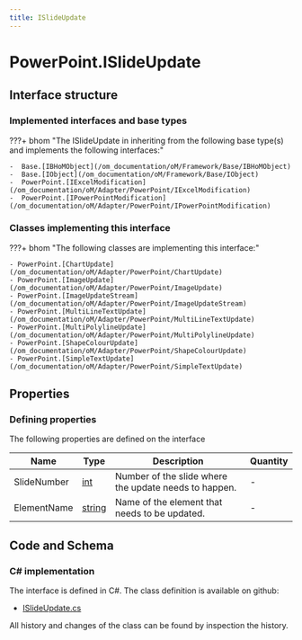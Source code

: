 ```yaml
---
title: ISlideUpdate
---
```


# PowerPoint.ISlideUpdate



## Interface structure

### Implemented interfaces and base types

???+ bhom "The ISlideUpdate in inheriting from the following base type(s) and implements the following interfaces:"

    -  Base.[IBHoMObject](/om_documentation/oM/Framework/Base/IBHoMObject)
    -  Base.[IObject](/om_documentation/oM/Framework/Base/IObject)
    -  PowerPoint.[IExcelModification](/om_documentation/oM/Adapter/PowerPoint/IExcelModification)
    -  PowerPoint.[IPowerPointModification](/om_documentation/oM/Adapter/PowerPoint/IPowerPointModification)


### Classes implementing this interface

???+ bhom "The following classes are implementing this interface:"

    - PowerPoint.[ChartUpdate](/om_documentation/oM/Adapter/PowerPoint/ChartUpdate)
    - PowerPoint.[ImageUpdate](/om_documentation/oM/Adapter/PowerPoint/ImageUpdate)
    - PowerPoint.[ImageUpdateStream](/om_documentation/oM/Adapter/PowerPoint/ImageUpdateStream)
    - PowerPoint.[MultiLineTextUpdate](/om_documentation/oM/Adapter/PowerPoint/MultiLineTextUpdate)
    - PowerPoint.[MultiPolylineUpdate](/om_documentation/oM/Adapter/PowerPoint/MultiPolylineUpdate)
    - PowerPoint.[ShapeColourUpdate](/om_documentation/oM/Adapter/PowerPoint/ShapeColourUpdate)
    - PowerPoint.[SimpleTextUpdate](/om_documentation/oM/Adapter/PowerPoint/SimpleTextUpdate)


## Properties



### Defining properties

The following properties are defined on the interface

| Name             | Type             | Description      | Quantity         |
|------------------|------------------|------------------|------------------|
| SlideNumber | [int](https://learn.microsoft.com/en-us/dotnet/api/System.Int32?view=netstandard-2.0) | Number of the slide where the update needs to happen. | - |
| ElementName | [string](https://learn.microsoft.com/en-us/dotnet/api/System.String?view=netstandard-2.0) | Name of the element that needs to be updated. | - |


## Code and Schema

### C# implementation

The interface is defined in C#. The class definition is available on github:

- [ISlideUpdate.cs](https://github.com/BHoM/PowerPoint_Toolkit/blob/develop/PowerPoint_oM/Update/ISlideUpdate.cs)

All history and changes of the class can be found by inspection the history.
